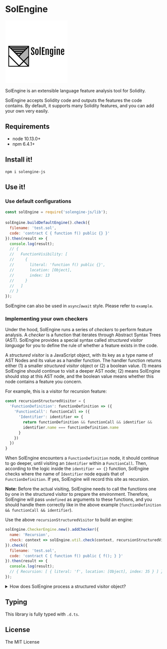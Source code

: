 
# SolEngine

![SolEngine logo](./logo.png)

SolEngine is an extensible language feature analysis tool for Solidity. 

SolEngine accepts Solidity code and outputs the features the code contains.
By default, it supports many Solidity features, and you can add your own very easily.

## Requirements
- node 10.13.0+
- npm 6.4.1+

## Install it!
```shell
npm i solengine-js
```

## Use it!

### Use default configurations

```javascript
const solEngine = require('solengine-js/lib');

solEngine.buildDefaultEngine().check({
  filename: 'test.sol',
  code: 'contract C { function f() public {} }'
}).then(result => {
  console.log(result);
  // {
  //   FunctionVisibility: [
  //     {
  //       literal: 'function f() public {}',
  //       location: [Object],
  //       index: 13
  //     }
  //   ]
  // }
});
```

SolEngine can also be used in `async`/`await` style. Please refer to `example`.

### Implementing your own checkers

Under the hood, SolEngine runs a series of *checkers* to perform feature analysis.
A *checker* is a function that iterates through Abstract Syntax Trees (AST).
SolEngine provides a special syntax called *structured visitor language* for you
to define the rule of whether a feature exists in the code.

A *structured visitor* is a JavaScript object, with its key as a type name of AST Nodes 
and its value as a handler function. The handler function returns either (1) a smaller 
*structured visitor* object or (2) a boolean value. (1) means SolEngine should continue 
to visit a deeper AST node; (2) means SolEngine should stop at this AST node, and the boolean
value means whether this node contains a feature you concern.

For example, this is a visitor for recursion feature:

```javascript
const recursionStructuredVisitor = {
  'FunctionDefinition': functionDefinition => ({
    'FunctionCall': functionCall => ({
      'Identifier': identifier => {
        return functionDefinition && functionCall && identifier &&
        identifier.name === functionDefinition.name
      }
    })
  })
}
```

When SolEngine encounters a `FunctionDefinition` node, it should continue to go deeper, 
until visiting an `Identifier` within a `FunctionCall`. Then, according to the logic inside 
the `identifier => {}` function, SolEngine checks where the name of `Identifier` node equals that 
of `FunctionDefinition`. If yes, SolEngine will record this site as recursion.

**Note:** Before the actual visiting, SolEngine needs to call the functions one by one in the 
structured visitor to prepare the environment. Therefore, SolEngine will pass `undefined` as 
arguments to these functions, and you should handle them correctly like in the above example 
(`functionDefinition && functionCall && identifier`).

Use the above `recursionStructuredVisitor` to build an engine:

```javascript
solEngine.CheckerEngine.new().addChecker({
  name: 'Recursion',
  check: context => solEngine.util.check(context, recursionStructuredVisitor)
}).check({
  filename: 'test.sol',
  code: 'contract C { function f() public { f(); } }'
}).then(result => {
  console.log(result);
  // { Recursion: [ { literal: 'f', location: [Object], index: 35 } ] }
});
```

<details>
  <summary>How does SolEngine process a structured visitor object?</summary>

  Exmaple – For the given structured visitor object:

  ```javascript
  const structuredVisitor = {
  'FunctionDefinition': functionDefinition => ({
    'FunctionCall': functionCall => ({
      'Identifier': identifier => {
        return true
      }
    }),
    'EnumValue': enumValue => ({
      'Mapping': mapping => {
        return true
      },
      'Identifier': identifier => {
        return true
      }
    })
  })
  }
  ```
  
  SolEngine will turn it into a primitive visitor object like:
  
  ```javascript
  let functionDefinitionNode = null
  let functionCallNode = null
  let enumValueNode = null
  const primitiveVisitor = {
    'FunctionDefinition': node => {
      functionDefinitionNode = node
    },
    'FunctionDefinition:exit': node => {
      functionDefinitionNode = null
    },
    'FunctionCall': node => {
      if (functionDefinitionNode !== null) {
        functionCallNode = node
      }
    },
    'FunctionCall:exit': node => {
      functionCallNode = null
    },
    'EnumValue': node => {
      enumValueNode = node
    },
    'EnumValue:exit': node => {
      enumValueNode = null
    },
    'Identifier': node => {
      if (functionDefinitionNode !== null) {
        if (functionCallNode !== null) {
          if (structuredVisitor.FunctionDefinition(functionDefinitionNode).FunctionCall(functionCallNode).Identifier(node)) {
            // save the feature site
          }
        }
        if (enumValueNode !== null) {
          if (structuredVisitor.FunctionDefinition(functionDefinitionNode).EnumValue(enumValueNode).Identifier(node)) {
            // save the feature site
          }
        }
      }
    },
    'Mapping': node => {
      if (functionDefinitionNode !== null) {
        if (enumValueNode !== null) {
          if (structuredVisitor.FunctionDefinition(functionDefinitionNode).EnumValue(enumValueNode).Mapping(node)) {
            // save the feature site
          }
        }
      }
    },
    'SourceUnit:exit': node => {
      // resolve the promise
    },
  }
  ```
  
  Then, SolEngine hands it over to the underlying AST library.

</details>

## Typing

This library is fully typed with `.d.ts`.

## License

The MIT License
